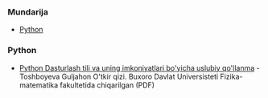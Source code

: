 ### Mundarija

* [Python](#python)


### Python

* [Python Dasturlash tili va uning imkoniyatlari bo'yicha uslubiy qo'llanma](https://www.tutorials.uz/upload/python_darslik.pdf) - Toshboyeva Guljahon O'tkir qizi. Buxoro Davlat Universisteti Fizika-matematika fakultetida chiqarilgan (PDF)

